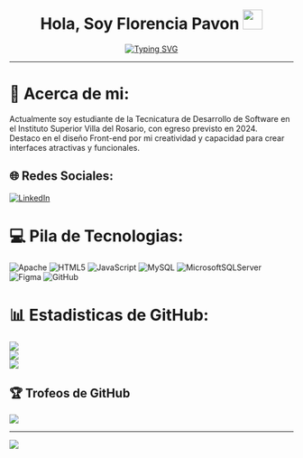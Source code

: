 <h1 align="center">Hola, Soy Florencia Pavon <img src="https://media.giphy.com/media/hvRJCLFzcasrR4ia7z/giphy.gif" width="35"></h1>
<p align="center">
<a href="https://git.io/typing-svg"><img src="https://readme-typing-svg.herokuapp.com?font=Fira+Code&pause=1000&center=falso&vCenter=falso&repeat=verdadero&random=falso&width=435&lines=Soy+Desarrolladora+de+Software" alt="Typing SVG" /></a>
</p>
<hr/>

# 💫 Acerca de mi:
Actualmente soy estudiante de la Tecnicatura de Desarrollo de Software en el Instituto Superior Villa del Rosario, con egreso previsto en 2024.<br>Destaco en el diseño Front-end por mi creatividad y capacidad para crear interfaces atractivas y funcionales. 


## 🌐 Redes Sociales:
[![LinkedIn](https://img.shields.io/badge/LinkedIn-%230077B5.svg?logo=linkedin&logoColor=white)](https://linkedin.com/in/Florencia0129) 

# 💻 Pila de Tecnologias:
![Apache](https://img.shields.io/badge/apache-%23D42029.svg?style=for-the-badge&logo=apache&logoColor=white) ![HTML5](https://img.shields.io/badge/html5-%23E34F26.svg?style=for-the-badge&logo=html5&logoColor=white) ![JavaScript](https://img.shields.io/badge/javascript-%23323330.svg?style=for-the-badge&logo=javascript&logoColor=%23F7DF1E) ![MySQL](https://img.shields.io/badge/mysql-4479A1.svg?style=for-the-badge&logo=mysql&logoColor=white) ![MicrosoftSQLServer](https://img.shields.io/badge/Microsoft%20SQL%20Server-CC2927?style=for-the-badge&logo=microsoft%20sql%20server&logoColor=white) ![Figma](https://img.shields.io/badge/figma-%23F24E1E.svg?style=for-the-badge&logo=figma&logoColor=white) ![GitHub](https://img.shields.io/badge/github-%23121011.svg?style=for-the-badge&logo=github&logoColor=white)
# 📊 Estadisticas de GitHub:
![](https://github-readme-stats.vercel.app/api?username=florencia0129&theme=jolly&hide_border=false&include_all_commits=false&count_private=false)<br/>
![](https://github-readme-streak-stats.herokuapp.com/?user=florencia0129&theme=jolly&hide_border=false)<br/>
![](https://github-readme-stats.vercel.app/api/top-langs/?username=florencia0129&theme=jolly&hide_border=false&include_all_commits=false&count_private=false&layout=compact)

## 🏆 Trofeos de GitHub
![](https://github-profile-trophy.vercel.app/?username=florencia0129&theme=radical&no-frame=false&no-bg=false&margin-w=4)

---
[![](https://visitcount.itsvg.in/api?id=florencia0129&icon=0&color=0)](https://visitcount.itsvg.in)

<!-- Proudly created with GPRM ( https://gprm.itsvg.in ) -->
